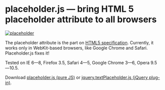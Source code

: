 placeholder.js — bring HTML 5 placeholder attribute to all browsers
===================================================================

[![placeholder](http://nv.github.com/placeholder.js/example.png)](http://nv.github.com/placeholder.js/)

The placeholder attribute is the part on [HTML5 specification](http://www.whatwg.org/specs/web-apps/current-work/multipage/common-input-element-attributes.html#attr-input-placeholder).
Currently, it works only in WebKit-based browsers, like Google Chrome and Safari.
Placeholder.js fixes it!

Tested on IE 6—8, Firefox 3.5, Safari 4—5, Google Chrome 3—6, Opera 9.5—10.5.

Download [placeholder.js (pure JS)](http://nv.github.com/placeholder.js/placeholder.js) or
[jquery.textPlaceholder.js (jQuery plug-in)](http://nv.github.com/placeholder.js/jquery.textPlaceholder.js).
